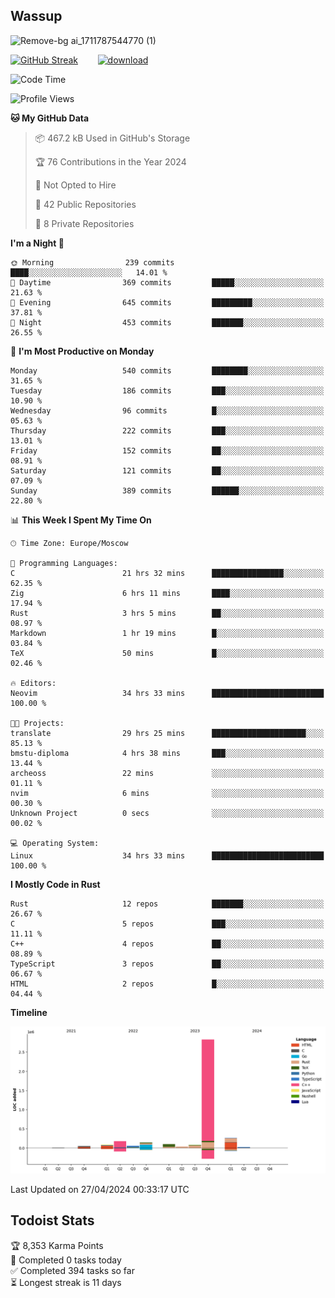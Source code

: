 ## Wassup

![Remove-bg ai_1711787544770 (1)](https://github.com/archeoss/archeoss/assets/68448737/e31def6e-524e-4c2b-930d-f672afbf4b77)

<!--
-->

[![GitHub Streak](http://github-readme-streak-stats.herokuapp.com?user=archeoss&theme=shades-of-purple&hide_border=true&date_format=j%20M%5B%20Y%5D)](https://git.io/streak-stats)&nbsp;&nbsp;&nbsp;&nbsp;&nbsp;&nbsp;&nbsp;&nbsp;[![download](https://user-images.githubusercontent.com/68448737/147796309-d8b65b1d-4dde-40d9-b03a-2b42aaa6cd43.jpeg)
](http://bmstu.ru/)

<!--START_SECTION:waka-->
![Code Time](http://img.shields.io/badge/Code%20Time-2%2C655%20hrs%207%20mins-blue)

![Profile Views](http://img.shields.io/badge/Profile%20Views-24-blue)

**🐱 My GitHub Data** 

> 📦 467.2 kB Used in GitHub's Storage 
 > 
> 🏆 76 Contributions in the Year 2024
 > 
> 🚫 Not Opted to Hire
 > 
> 📜 42 Public Repositories 
 > 
> 🔑 8 Private Repositories 
 > 
**I'm a Night 🦉** 

```text
🌞 Morning                239 commits         ████░░░░░░░░░░░░░░░░░░░░░   14.01 % 
🌆 Daytime                369 commits         █████░░░░░░░░░░░░░░░░░░░░   21.63 % 
🌃 Evening                645 commits         █████████░░░░░░░░░░░░░░░░   37.81 % 
🌙 Night                  453 commits         ███████░░░░░░░░░░░░░░░░░░   26.55 % 
```
📅 **I'm Most Productive on Monday** 

```text
Monday                   540 commits         ████████░░░░░░░░░░░░░░░░░   31.65 % 
Tuesday                  186 commits         ███░░░░░░░░░░░░░░░░░░░░░░   10.90 % 
Wednesday                96 commits          █░░░░░░░░░░░░░░░░░░░░░░░░   05.63 % 
Thursday                 222 commits         ███░░░░░░░░░░░░░░░░░░░░░░   13.01 % 
Friday                   152 commits         ██░░░░░░░░░░░░░░░░░░░░░░░   08.91 % 
Saturday                 121 commits         ██░░░░░░░░░░░░░░░░░░░░░░░   07.09 % 
Sunday                   389 commits         ██████░░░░░░░░░░░░░░░░░░░   22.80 % 
```


📊 **This Week I Spent My Time On** 

```text
🕑︎ Time Zone: Europe/Moscow

💬 Programming Languages: 
C                        21 hrs 32 mins      ████████████████░░░░░░░░░   62.35 % 
Zig                      6 hrs 11 mins       ████░░░░░░░░░░░░░░░░░░░░░   17.94 % 
Rust                     3 hrs 5 mins        ██░░░░░░░░░░░░░░░░░░░░░░░   08.97 % 
Markdown                 1 hr 19 mins        █░░░░░░░░░░░░░░░░░░░░░░░░   03.84 % 
TeX                      50 mins             █░░░░░░░░░░░░░░░░░░░░░░░░   02.46 % 

🔥 Editors: 
Neovim                   34 hrs 33 mins      █████████████████████████   100.00 % 

🐱‍💻 Projects: 
translate                29 hrs 25 mins      █████████████████████░░░░   85.13 % 
bmstu-diploma            4 hrs 38 mins       ███░░░░░░░░░░░░░░░░░░░░░░   13.44 % 
archeoss                 22 mins             ░░░░░░░░░░░░░░░░░░░░░░░░░   01.11 % 
nvim                     6 mins              ░░░░░░░░░░░░░░░░░░░░░░░░░   00.30 % 
Unknown Project          0 secs              ░░░░░░░░░░░░░░░░░░░░░░░░░   00.02 % 

💻 Operating System: 
Linux                    34 hrs 33 mins      █████████████████████████   100.00 % 
```

**I Mostly Code in Rust** 

```text
Rust                     12 repos            ███████░░░░░░░░░░░░░░░░░░   26.67 % 
C                        5 repos             ███░░░░░░░░░░░░░░░░░░░░░░   11.11 % 
C++                      4 repos             ██░░░░░░░░░░░░░░░░░░░░░░░   08.89 % 
TypeScript               3 repos             ██░░░░░░░░░░░░░░░░░░░░░░░   06.67 % 
HTML                     2 repos             █░░░░░░░░░░░░░░░░░░░░░░░░   04.44 % 
```



**Timeline**

![Lines of Code chart](https://raw.githubusercontent.com/archeoss/archeoss/master/assets/bar_graph.png)


 Last Updated on 27/04/2024 00:33:17 UTC
<!--END_SECTION:waka-->

## Todoist Stats

<!-- TODO-IST:START -->
🏆  8,353 Karma Points           
🌸  Completed 0 tasks today           
✅  Completed 394 tasks so far           
⏳  Longest streak is 11 days
<!-- TODO-IST:END -->
